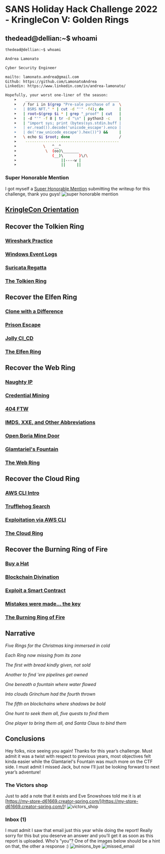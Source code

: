 # SANS Holiday Hack Challenge 2022 - KringleCon V: Golden Rings

## thedead@dellian:~$ whoami
```bash
thedead@dellian:~$ whoami

Andrea Lamonato

Cyber Security Engineer

mailto: lamonato.andrea@gmail.com
Github: https://github.com/LamonatoAndrea
Linkedin: https://www.linkedin.com/in/andrea-lamonato/

Hopefully, your worst one-liner of the season:
    ➤    __________________________________________
    ➤   / for i in $(grep "Pre-sale purchase of a  \
    ➤   | BSRS NFT." * | cut -d "'" -f4); do       |
    ➤   | root=$(grep $i * | grep "_proof" | cut   |
    ➤   | -d "'" -f 8 | tr -d "\n" | python3 -c    |
    ➤   | "import sys; print (bytes(sys.stdin.buff |
    ➤   | er.read()).decode('unicode_escape').enco |
    ➤   | de('raw_unicode_escape').hex())") &&     |
    ➤   \ echo $i $root; done                      /
    ➤    ------------------------------------------
    ➤            \   ^__^ 
    ➤             \  (oo)\_______
    ➤                (__)\       )\/\
    ➤                    ||----w |
    ➤                    ||     ||
```

### Super Honorable Mention
I got myself a [Super Honorable Mention](https://www.sans.org/mlp/holiday-hack-challenge-2022/winners-and-answers/) submitting the writeup for this challenge, thank you guys!
![super honorable mention](imgs/super_honorable_mention.png)

## [KringleCon Orientation](/01%20-%20KringleCon%20Orientation/README.md)

## Recover the Tolkien Ring

### [Wireshark Practice](/02%20-%20Recover%20the%20Tolkien%20Ring/02.01%20-%20Wireshark%20Practice/README.md)

### [Windows Event Logs](/02%20-%20Recover%20the%20Tolkien%20Ring/02.02%20-%20Windows%20Event%20Logs/README.md)

### [Suricata Regatta](/02%20-%20Recover%20the%20Tolkien%20Ring/02.03%20-%20Suricata%20Regatta/README.md)

### [The Tolkien Ring](/02%20-%20Recover%20the%20Tolkien%20Ring/02.04%20-%20The%20Tolkien%20Ring/README.md)

## Recover the Elfen Ring

### [Clone with a Difference](/03%20-%20Recover%20the%20Elfen%20Ring/03.01%20-%20Clone%20with%20a%20Difference/README.md)

### [Prison Escape](/03%20-%20Recover%20the%20Elfen%20Ring/03.02%20-%20Prison%20Escape/README.md)

### [Jolly CI_CD](/03%20-%20Recover%20the%20Elfen%20Ring/03.03%20-%20Jolly%20CI_CD/README.md)

### [The Elfen Ring](/03%20-%20Recover%20the%20Elfen%20Ring/03.04%20-%20The%20Elfen%20Ring/README.md)

## Recover the Web Ring

### [Naughty IP](/04%20-%20Recover%20the%20Web%20Ring/04.01%20-%20Naughty%20IP/README.md)

### [Credential Mining](/04%20-%20Recover%20the%20Web%20Ring/04.02%20-%20Credential%20Mining/README.md)

### [404 FTW](/04%20-%20Recover%20the%20Web%20Ring/04.03%20-%20404%20FTW/README.md)

### [IMDS, XXE, and Other Abbreviations](/04%20-%20Recover%20the%20Web%20Ring/04.04%20-%20IMDS,%20XXE,%20and%20Other%20Abbreviations/README.md)

### [Open Boria Mine Door](/04%20-%20Recover%20the%20Web%20Ring/04.05%20-%20Open%20Boria%20Mine%20Door/README.md)

### [Glamtariel's Fountain](/04%20-%20Recover%20the%20Web%20Ring/04.06%20-%20Glamtariel's%20Fountain/README.md)

### [The Web Ring](/04%20-%20Recover%20the%20Web%20Ring/04.07%20-%20The%20Web%20Ring/README.md)

## Recover the Cloud Ring

### [AWS CLI Intro](/05%20-%20Recover%20the%20Cloud%20Ring/05.01%20-%20AWS%20CLI%20Intro/README.md)

### [Trufflehog Search](/05%20-%20Recover%20the%20Cloud%20Ring/05.02%20-%20Trufflehog%20Search/README.md)

### [Exploitation via AWS CLI](/05%20-%20Recover%20the%20Cloud%20Ring/05.03%20-%20Exploitation%20via%20AWS%20CLI/README.md)

### [The Cloud Ring](/05%20-%20Recover%20the%20Cloud%20Ring/05.04%20-%20The%20Cloud%20Ring/README.md)

## Recover the Burning Ring of Fire

### [Buy a Hat](/06%20-%20Recover%20the%20Burning%20Ring%20of%20Fire/06.01%20-%20Buy%20a%20Hat/README.md)

### [Blockchain Divination](/06%20-%20Recover%20the%20Burning%20Ring%20of%20Fire/06.02%20-%20Blockchain%20Divination/README.md)

### [Exploit a Smart Contract](/06%20-%20Recover%20the%20Burning%20Ring%20of%20Fire/06.03%20-%20Exploit%20a%20Smart%20Contract/README.md)

### [Mistakes were made… the key](/06%20-%20Recover%20the%20Burning%20Ring%20of%20Fire/06.04%20-%20Mistakes%20were%20made…%20the%20key/README.md)

### [The Burning Ring of Fire](/06%20-%20Recover%20the%20Burning%20Ring%20of%20Fire/06.05%20-%20The%20Burning%20Ring%20of%20Fire/README.md)

## Narrative
*Five Rings for the Christmas king immersed in cold*

*Each Ring now missing from its zone*

*The first with bread kindly given, not sold*

*Another to find 'ere pipelines get owned*

*One beneath a fountain where water flowed*

*Into clouds Grinchum had the fourth thrown*

*The fifth on blockchains where shadows be bold*

*One hunt to seek them all, five quests to find them*

*One player to bring them all, and Santa Claus to bind them*

## Conclusions
Hey folks, nice seeing you again! Thanks for this year’s challenge. Must admit it was a twist with respect
to previous years, most objectives felt kinda easier while the Glamtariel's Fountain was much more on the
CTF side. I must admit I missed Jack, but now I’ll just be looking forward to next year’s adventure!

### The Victors shop
Just to add a note that it exists and Eve Snowshoes told me it is at [https://my-store-d61669.creator-spring.com/](https://my-store-d61669.creator-spring.com/)!
![victors_shop](imgs/victors_shop.png)

### Inbox (1)
I must admit I saw that email just this year while doing the report! Really sorry for this but you deserve an
answer and you’ll get it as soon as this report is uploaded. Who's “you”? One of the images below should
be a hint on that, the other a response :)
![minions_bye](imgs/minions_bye.png)
![missed_email](imgs/missed_email.jpeg)
